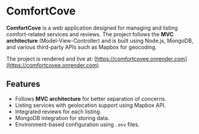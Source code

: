  # ComfortCove

**ComfortCove** is a web application designed for managing and listing comfort-related services and reviews. The project follows the **MVC architecture** (Model-View-Controller) and is built using Node.js, MongoDB, and various third-party APIs such as Mapbox for geocoding.

The project is rendered and live at: [https://comfortcovee.onrender.com](https://comfortcovee.onrender.com)

## Features

- Follows **MVC architecture** for better separation of concerns.
- Listing services with geolocation support using Mapbox API.
- Integrated reviews for each listing.
- MongoDB integration for storing data.
- Environment-based configuration using `.env` files.

